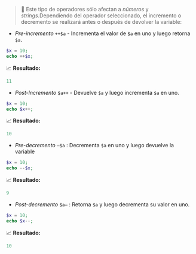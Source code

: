 > 📝 Este tipo de operadores sólo afectan a _números_ y _strings_.Dependiendo del operador seleccionado, el incremento o decremento se realizará antes o después de devolver la variable:

* _Pre-incremento_ `++$a` - Incrementa el valor de `$a` en uno y luego retorna `$a`.

```php
$x = 10;  
echo ++$x;
```
📈 **Resultado:**
```php
11
```

* _Post-Incremento_ `$a++` - Devuelve `$a` y luego incrementa `$a` en uno.

```php
$x = 10;  
echo $x++;
```
📈 **Resultado:**
```php
10
```

* _Pre-decremento_ `—$a` : Decrementa `$a` en uno y luego devuelve la  variable

```php
$x = 10;  
echo --$x;
```
📈 **Resultado:**
```php
9
```


* _Post-decremento_ `$a—` : Retorna `$a` y luego decrementa su valor en uno.

```php
$x = 10;  
echo $x--;
```
📈 **Resultado:**
```php
10
```

